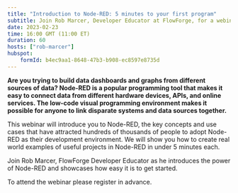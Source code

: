 ```yaml
---
title: "Introduction to Node-RED: 5 minutes to your first program"
subtitle: Join Rob Marcer, Developer Educator at FlowForge, for a webinar on getting started with Node-RED
date: 2023-02-23
time: 16:00 GMT (11:00 ET) 
duration: 60
hosts: ["rob-marcer"]
hubspot:
    formId: b4ec9aa1-8648-47b3-b908-ec8597e8735d
---
```


**Are you trying to build data dashboards and graphs from different sources of data? Node-RED is a popular programming tool that makes it easy to connect data from different hardware devices, APIs, and online services. The low-code visual programming environment makes it possible for anyone to link disparate systems and data sources together.**

<!--more-->

This webinar will introduce you to Node-RED, the key concepts and use cases that have attracted hundreds of thousands of people to adopt Node-RED as their development environment. We will show you how to create real world examples of useful projects in Node-RED in under 5 minutes each.

Join Rob Marcer, FlowForge Developer Educator as he introduces the power of Node-RED and showcases how easy it is to get started.

To attend the webinar please register in advance.
